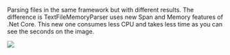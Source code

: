 Parsing files in the same framework but with different results.
The difference is TextFileMemoryParser uses new Span and Memory features of .Net Core. This new one consumes less CPU and takes less time as you can see the seconds on the image.

![](https://github.com/muratcanoguzhan/parser/blob/main/Parser.Web/wwwroot/result-parser.png)
